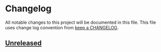 # Changelog

All notable changes to this project will be documented in this file. This file uses change log convention from [keep a CHANGELOG](http://keepachangelog.com/en/0.3.0/).

## [Unreleased]

[unreleased]: https://github.com/hadenlabs/terraform-github-project/compare/0.0.0...HEAD
